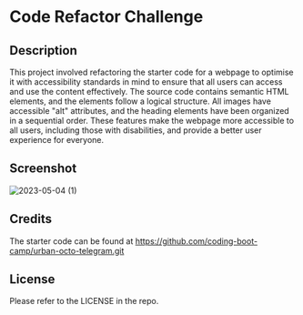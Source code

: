 # Code Refactor Challenge

## Description

This project involved refactoring the starter code for a webpage to optimise it with accessibility standards in mind to ensure that all users can access and use the content effectively. The source code contains semantic HTML elements, and the elements follow a logical structure. All images have accessible "alt" attributes, and the heading elements have been organized in a sequential order. These features make the webpage more accessible to all users, including those with disabilities, and provide a better user experience for everyone.

## Screenshot

![2023-05-04 (1)](https://user-images.githubusercontent.com/130527417/236138359-bea31b4e-8ab2-4c01-ba45-d304b7ba04f9.png)

## Credits

The starter code can be found at https://github.com/coding-boot-camp/urban-octo-telegram.git

## License

Please refer to the LICENSE in the repo.

